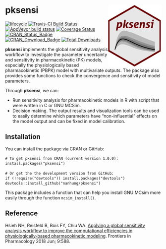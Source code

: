# pksensi <img src="man/figures/logo.png" height="200px" align="right" />

[![lifecycle](https://img.shields.io/badge/lifecycle-maturing-blue.svg)](https://www.tidyverse.org/lifecycle/#experimental)
[![Travis-CI Build Status](https://travis-ci.org/nanhung/pksensi.svg?branch=master)](https://travis-ci.org/nanhung/pksensi)
[![AppVeyor build status](https://ci.appveyor.com/api/projects/status/github/nanhung/pksensi?branch=master&svg=true)](https://ci.appveyor.com/project/nanhung/pksensi)
[![Coverage Status](https://img.shields.io/codecov/c/github/nanhung/pksensi/master.svg)](https://codecov.io/github/nanhung/pksensi?branch=master)  
[![CRAN\_Status\_Badge](http://www.r-pkg.org/badges/version-last-release/pksensi)](https://cran.r-project.org/package=pksensi)
[![CRAN\_Download\_Badge](http://cranlogs.r-pkg.org/badges/pksensi)](https://cran.r-project.org/package=pksensi)
[![Total Downloads](https://cranlogs.r-pkg.org/badges/grand-total/pksensi?color=orange)](https://CRAN.R-project.org/package=pksensi)

**pksensi** implements the global sensitivity analysis workflow to investigate the parameter uncertainty and sensitivity in pharmacokinetic (PK) models, especially the physiologically based pharmacokinetic (PBPK) model with multivariate outputs. The package also provides some functions to check the convergence and sensitivity of model parameters.

Through **pksensi**, we can:
-	Run sensitivity analysis for pharmacokinetic models in R with script that were written in C or GNU MCSim.
-	Decision making. The output results and visualization tools can be used to easily determine which parameters have “non-influential” effects on the model output and can be fixed in model calibration.

## Installation

You can install the package via CRAN or GitHub:

```
# To get pksensi from CRAN (current version 1.0.0):
install.packages("pksensi")

# Or get the the development version from GitHub:
if (!require("devtools")) install.packages("devtools")
devtools::install_github("nanhung/pksensi")
```

This package includes a function that can help you install GNU MCsim more easily through the function `mcsim_install()`.

## Reference

Hsieh NH, Reisfeld B, Bois FY, Chiu WA. [Applying a global sensitivity analysis workflow to improve the computational efficiencies in physiologically-based pharmacokinetic modeling](https://www.frontiersin.org/articles/10.3389/fphar.2018.00588/full). Frontiers in Pharmacology 2018 Jun; 9:588.
